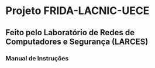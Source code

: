 # Projeto FRIDA-LACNIC-UECE
## Feito pelo Laboratório de Redes de Computadores e Segurança (LARCES)

### Manual de Instruções

